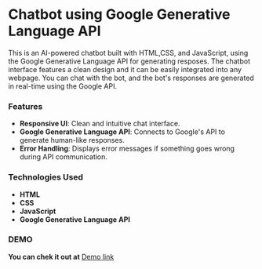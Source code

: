 # Chatbot using Google Generative Language API
This is an AI-powered chatbot built with HTML,CSS, and JavaScript, using the Google Generative Language API for generating resposes. The chatbot interface features a clean design and it can be easily integrated into any webpage. You can chat with the bot, and the bot's responses are generated in real-time using the Google API.

<h3>Features</h3> 

- **Responsive UI**: Clean and intuitive chat interface.
- **Google Generative Language API**: Connects to Google's API to generate human-like responses.
- **Error Handling**: Displays error messages if something goes wrong during API communication.

<h3>Technologies Used</h3>

- **HTML**
- **CSS**
- **JavaScript**
- **Google Generative Language API**



<h3>DEMO</h3>

**You can chek it out at** [Demo link](https://sanyamdksh.github.io/ChatBot/)
